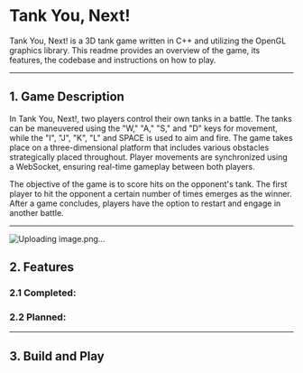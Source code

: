 # Tank You, Next!

Tank You, Next! is a 3D tank game written in C++ and utilizing the OpenGL graphics library. This readme provides an overview of the game, its features, the codebase and instructions on how to play.
***

## 1. Game Description
In Tank You, Next!, two players control their own tanks in a battle. The tanks can be maneuvered using the "W," "A," "S," and "D" keys for movement, while the "I", "J", "K", "L" and SPACE is used to aim and fire. The game takes place on a three-dimensional platform that includes various obstacles strategically placed throughout. Player movements are synchronized using a WebSocket, ensuring real-time gameplay between both players.

The objective of the game is to score hits on the opponent's tank. The first player to hit the opponent a certain number of times emerges as the winner. After a game concludes, players have the option to restart and engage in another battle.

***
![Uploading image.png…]()


## 2. Features

### 2.1 Completed:

### 2.2 Planned:

***
## 3. Build and Play
